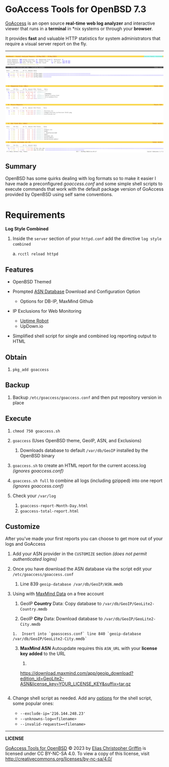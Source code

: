 # GoAccess Tools for OpenBSD 7.3

[GoAccess](https://goaccess.io/) is an open source **real-time** **web log analyzer** and interactive viewer that runs in a **terminal** in *nix systems or through your **browser**.

It provides **fast** and valuable HTTP statistics for system administrators that require a visual server report on the fly.

----

![](images/GoAccessOpenBSDtheme.png)



## Summary

OpenBSD has some quirks dealing with log formats so to make it easier I have made a preconfigured *goaccess.conf* and some simple shell scripts to execute commands that work with the default package version of GoAccess provided by OpenBSD using self same conventions.

# Requirements
**Log Style Combined**

1. Inside the `server` section of your `httpd.conf` add the directive `log style combined`

    a.  `rcctl reload httpd`

## Features

* OpenBSD Themed

* Prompted [ASN Database](https://www.arin.net/resources/guide/asn/) Download and Configuration Option

    * Options for DB-IP, MaxMind Github 

* IP Exclusions for Web Monitoring 
    * [Uptime Robot](https://uptimerobot.com/?rid=d8e3c5122ea836)
	* UpDown.io

* Simplified shell script for single and combined log reporting output to HTML

  

## Obtain

1. `pkg_add goaccess`



## Backup

1. Backup `/etc/goaccess/goaccess.conf` and then put repository version in place



## Execute

1. `chmod 750 goaccess.sh`
2. `goaccess` (Uses OpenBSD theme, GeoIP, ASN, and Exclusions)
    1. Downloads database to default `/var/db/GeoIP` installed by the OpenBSD binary

3. `goaccess.sh` to create an HTML report for the current access.log *(ignores goaccess.conf)*
4. `goaccess.sh full` to combine all logs (including gzipped) into one report *(ignores goaccess.conf)*
5. Check your `/var/log`
    1. `goaccess-report-Month-Day.html`
    2. `goaccess-total-report.html`



## Customize

After you've made your first reports you can choose to get more out of your logs and GoAccess

1. Add your ASN provider in the `CUSTOMIZE` section *(does not permit authenticated logins)*

2. Once you have download the ASN database via the script edit your `/etc/goaccess/goaccess.conf`

     1.  Line 839 `geoip-database /var/db/GeoIP/ASN.mmdb`

3. Using with [MaxMind Data](https://www.maxmind.com/en/accounts/871098/geoip/downloads) on a free account 

     1.  GeoIP **Country** Data: Copy database to `/var/db/GeoIP/GeoLite2-Country.mmdb`

     2.  GeoIP **City** Data: Download database to `/var/db/GeoIP/GeoLite2-City.mmdb`

       1.  Insert into `goasscess.conf` line 840 `geoip-database /var/db/GeoIP/GeoLite2-City.mmdb`

     3.  **MaxMind ASN** Autoupdate requires this `ASN_URL` with your **license key added** to the URL

         1.  ```
           https://download.maxmind.com/app/geoip_download?edition_id=GeoLite2-ASN&license_key=YOUR_LICENSE_KEY&suffix=tar.gz
           ```

4. Change shell script as needed. Add any [options](https://goaccess.io/man#options) for the shell script, some popular ones:
     * `--exclude-ip='216.144.248.23'`
     * `--unknowns-log=<filename>`
     * `--invalid-requests=<filename>`

---



**LICENSE**

[GoAccess Tools for OpenBSD](https://bitbucket.org/quadhelion-engineering/goaccess-openbsd) © 2023 by [Elias Christopher Griffin](https://www.eliasgriffin.com) is licensed under CC BY-NC-SA 4.0. To view a copy of this license, visit http://creativecommons.org/licenses/by-nc-sa/4.0/
